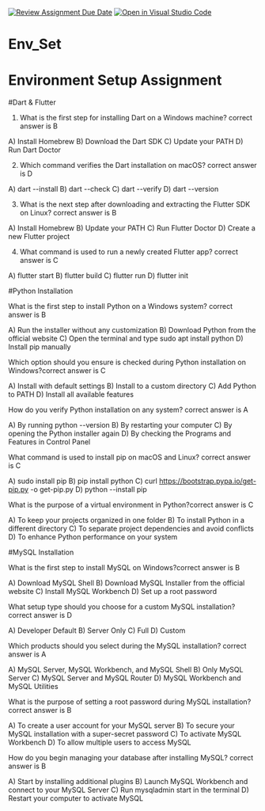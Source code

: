 [![Review Assignment Due Date](https://classroom.github.com/assets/deadline-readme-button-22041afd0340ce965d47ae6ef1cefeee28c7c493a6346c4f15d667ab976d596c.svg)](https://classroom.github.com/a/vnsr1XuU)
[![Open in Visual Studio Code](https://classroom.github.com/assets/open-in-vscode-2e0aaae1b6195c2367325f4f02e2d04e9abb55f0b24a779b69b11b9e10269abc.svg)](https://classroom.github.com/online_ide?assignment_repo_id=15644979&assignment_repo_type=AssignmentRepo)
# Env_Set

# Environment Setup Assignment

#Dart & Flutter

1. What is the first step for installing Dart on a Windows machine? correct answer is B

A) Install Homebrew
B) Download the Dart SDK
C) Update your PATH
D) Run Dart Doctor


2. Which command verifies the Dart installation on macOS? correct answer is D

A) dart --install
B) dart --check
C) dart --verify
D) dart --version


3. What is the next step after downloading and extracting the Flutter SDK on Linux? correct answer is B

A) Install Homebrew
B) Update your PATH
C) Run Flutter Doctor
D) Create a new Flutter project


4. What command is used to run a newly created Flutter app? correct answer is C

A) flutter start
B) flutter build
C) flutter run
D) flutter init


#Python Installation

What is the first step to install Python on a Windows system? correct answer is B

A) Run the installer without any customization
B) Download Python from the official website
C) Open the terminal and type sudo apt install python
D) Install pip manually

Which option should you ensure is checked during Python installation on Windows?correct answer is C

A) Install with default settings
B) Install to a custom directory
C) Add Python to PATH
D) Install all available features

How do you verify Python installation on any system? correct answer is A

A) By running python --version
B) By restarting your computer
C) By opening the Python installer again
D) By checking the Programs and Features in Control Panel

What command is used to install pip on macOS and Linux? correct answer is C

A) sudo install pip
B) pip install python
C) curl https://bootstrap.pypa.io/get-pip.py -o get-pip.py
D) python --install pip

What is the purpose of a virtual environment in Python?correct answer is C

A) To keep your projects organized in one folder
B) To install Python in a different directory
C) To separate project dependencies and avoid conflicts
D) To enhance Python performance on your system

#MySQL Installation

What is the first step to install MySQL on Windows?correct answer is B

A) Download MySQL Shell
B) Download MySQL Installer from the official website
C) Install MySQL Workbench
D) Set up a root password

What setup type should you choose for a custom MySQL installation?correct answer is D

A) Developer Default
B) Server Only
C) Full
D) Custom

Which products should you select during the MySQL installation? correct answer is A

A) MySQL Server, MySQL Workbench, and MySQL Shell
B) Only MySQL Server
C) MySQL Server and MySQL Router
D) MySQL Workbench and MySQL Utilities

What is the purpose of setting a root password during MySQL installation? correct answer is B

A) To create a user account for your MySQL server
B) To secure your MySQL installation with a super-secret password
C) To activate MySQL Workbench
D) To allow multiple users to access MySQL

How do you begin managing your database after installing MySQL? correct answer is B

A) Start by installing additional plugins
B) Launch MySQL Workbench and connect to your MySQL Server
C) Run mysqladmin start in the terminal
D) Restart your computer to activate MySQL
